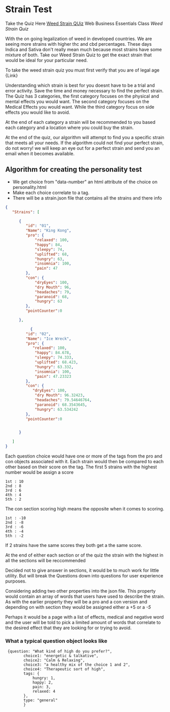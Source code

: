 # Strain Test
 Take the Quiz Here [Weed Strain QUiz](weedstrainquiz.netlify.com)
Web Business Essentials Class _Weed Strain Quiz_

With the on going legalization of weed in developed countries. We are seeing more strains with higher thc and cbd percentages. These days Indica and Sativa don't really mean much because most strains have some mixture of both. Take our Weed Strain Quiz to get the exact strain that would be ideal for your particular need.

To take the weed strain quiz you must first verify that you are of legal age {Link}

Understanding which strain is best for you doesnt have to be a trial and error activity. Save the time and money necessary to find the perfect strain. The Quiz has 3 categories, the first category focuses on the physical and mental effects you would want. The second category focuses on the Medical Effects you would want. While the third category focus on side effects you would like to avoid.

At the end of each category a strain will be recommended to you based each category and a location where you could buy the strain.

At the end of the quiz, our algorithm will attempt to find you a specific strain that meets all your needs. If the algorithm could not find your perfect strain, do not worry! we will keep an eye out for a perfect strain and send you an email when it becomes available.

## Algorithm for creating the personality test

- We get choice from "data-number" an html attribute of the choice on personality.html
- Make each choice correlate to a tag.
- There will be a strain.json file that contains all the strains and there info

```JSON
{
   "Strains": [

      {
         "id": "01",
         "Name": "King Kong",
         "pro": {
             "relaxed": 100,
             "happy": 84,
             "sleepy": 74,
             "uplifted": 68,
             "hungry": 63,
             "insomnia": 100,
             "pain": 47
         },
         "con": {
             "dryEyes": 100,
             "dry Mouth": 96,
             "headaches": 79,
             "paranoid": 68,
             "hungry": 63
         },
         "pointCounter":0

      },

           {
         "id": "02",
         "Name": "Ice Wreck",
         "pro": {
            "relaxed": 100,
             "happy": 84.678,
             "sleepy": 74.333,
             "uplifted": 68.423,
             "hungry": 63.332,
             "insomnia": 100,
             "pain": 47.23323
         },
         "con": {
            "dryEyes": 100,
             "dry Mouth": 96.32423,
             "headaches": 79.54646764,
             "paranoid": 68.3543645,
             "hungry": 63.534242
         },
         "pointCounter":0


      }

   ]
}
```

Each question choice would have one or more of the tags from the pro and con objects associated with it. Each strain would then be compared to each other based on their score on the tag. The first 5 strains with the highest number would be assign a score

```
1st : 10
2nd : 8
3rd : 6
4th : 4
5th : 2

```

The con section scoring high means the opposite when it comes to scoring.

```
1st : -10
2nd : -8
3rd : -6
4th : -4
5th : -2

```

If 2 strains have the same scores they both get a the same score.

At the end of either each section or of the quiz the strain with the highest in all the sections will be reccommended

Decided not to give answer in sections, it would be to much work for little utility. But will break the Questions down into questions for user experience purposes.

Considering adding two other properties into the json file. This property would contain an array of words that users have used to describe the strain. As with the earlier property they will be a pro and a con version and depending on with section they would be assigned either a +5 or a _-5_

Perhaps it would be a page with a list of effects, medical and negative word and the user will be told to pick a limited amount of words that correlate to the desired effect that they are looking for or trying to avoid.

### What a typical question object looks like

```JS
 {question: "What kind of high do you prefer?",
        choice1: "energetic & talkative",
        choice2: "Calm & Relaxing",
        choice3: "a healthy mix of the choice 1 and 2",
        choice4: "Therapeutic sort of high",
        tags: {
            hungry: 1,
            happy: 2,
            pain: 3,
            relaxed: 4
        },
        type: "general"
        }
```

